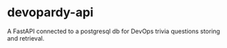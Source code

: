 # devopardy-api
A FastAPI connected to a postgresql db for DevOps trivia questions storing and retrieval.
